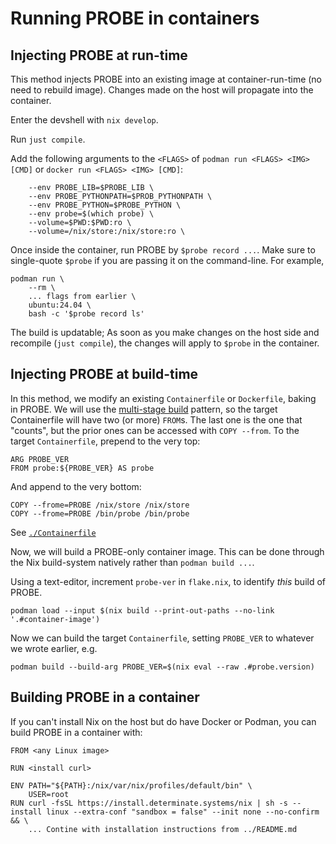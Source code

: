 # Running PROBE in containers

## Injecting PROBE at run-time

This method injects PROBE into an existing image at container-run-time (no need to rebuild image). Changes made on the host will propagate into the container.

Enter the devshell with `nix develop`.

Run `just compile`.

Add the following arguments to the `<FLAGS>` of `podman run <FLAGS> <IMG> [CMD]` or `docker run <FLAGS> <IMG> [CMD]`:

```
    --env PROBE_LIB=$PROBE_LIB \
    --env PROBE_PYTHONPATH=$PROB_PYTHONPATH \
    --env PROBE_PYTHON=$PROBE_PYTHON \
    --env probe=$(which probe) \
    --volume=$PWD:$PWD:ro \
    --volume=/nix/store:/nix/store:ro \
```

Once inside the container, run PROBE by `$probe record ...`. Make sure to single-quote `$probe` if you are passing it on the command-line. For example,

```
podman run \
    --rm \
    ... flags from earlier \
    ubuntu:24.04 \
    bash -c '$probe record ls'
```

The build is updatable; As soon as you make changes on the host side and recompile (`just compile`), the changes will apply to `$probe` in the container.

## Injecting PROBE at build-time

In this method, we modify an existing `Containerfile` or `Dockerfile`, baking in PROBE. We will use the [multi-stage build](https://docs.docker.com/build/building/multi-stage/) pattern, so the target Containerfile will have two (or more) `FROM`s. The last one is the one that "counts", but the prior ones can be accessed with `COPY --from`. To the target `Containerfile`, prepend to the very top:

```
ARG PROBE_VER
FROM probe:${PROBE_VER} AS probe
```

And append to the very bottom:

```
COPY --frome=PROBE /nix/store /nix/store
COPY --frome=PROBE /bin/probe /bin/probe
```

See [`./Containerfile`](Containerfile)

Now, we will build a PROBE-only container image. This can be done through the Nix build-system natively rather than `podman build ...`.

Using a text-editor, increment `probe-ver` in `flake.nix`, to identify _this_ build of PROBE.

```
podman load --input $(nix build --print-out-paths --no-link '.#container-image')
```

Now we can build the target `Containerfile`, setting `PROBE_VER` to whatever we wrote earlier, e.g.

```
podman build --build-arg PROBE_VER=$(nix eval --raw .#probe.version)
```

## Building PROBE in a container

If you can't install Nix on the host but do have Docker or Podman, you can build PROBE in a container with:

```
FROM <any Linux image>

RUN <install curl>

ENV PATH="${PATH}:/nix/var/nix/profiles/default/bin" \
    USER=root
RUN curl -fsSL https://install.determinate.systems/nix | sh -s -- install linux --extra-conf "sandbox = false" --init none --no-confirm && \
    ... Contine with installation instructions from ../README.md
```
